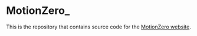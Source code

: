 # MotionZero_
This is the repository that contains source code for the [MotionZero website](https://LitaoGuo.github.io/MotionZero.github.io/).


